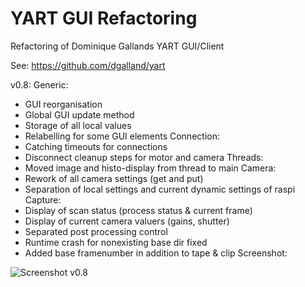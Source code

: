 # YART GUI Refactoring
Refactoring of Dominique Gallands YART GUI/Client

See:
https://github.com/dgalland/yart


v0.8:
Generic:
- GUI reorganisation
- Global GUI update method
- Storage of all local values
- Relabelling for some GUI elements
Connection:
- Catching timeouts for connections
- Disconnect cleanup steps for motor and camera
Threads:
- Moved image and histo-display from thread to main
Camera:
- Rework of all camera settings (get and put)
- Separation of local settings and current dynamic settings of raspi
Capture:
- Display of scan status (process status & current frame)
- Display of current camera valuers (gains, shutter)
- Separated post processing control
- Runtime crash for nonexisting base dir fixed
- Added base framenumber in addition to tape & clip
Screenshot:

![Screenshot v0.8](https://github.com/patsib/yart_gui/blob/main/img/v0.8b.jpg)
